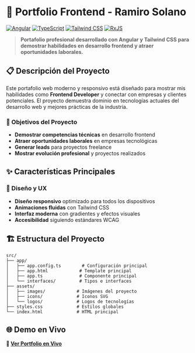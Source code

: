 # 🚀 Portfolio Frontend - Ramiro Solano

[![Angular](https://img.shields.io/badge/Angular-20.0.0-red?style=flat&logo=angular)](https://angular.dev/)
[![TypeScript](https://img.shields.io/badge/TypeScript-5.8.2-blue?style=flat&logo=typescript)](https://www.typescriptlang.org/)
[![Tailwind CSS](https://img.shields.io/badge/Tailwind_CSS-4.1.13-06B6D4?style=flat&logo=tailwindcss)](https://tailwindcss.com/)
[![RxJS](https://img.shields.io/badge/RxJS-7.8.0-B7178C?style=flat&logo=reactivex)](https://rxjs.dev/)


> **Portafolio profesional desarrollado con Angular y Tailwind CSS para demostrar habilidades en desarrollo frontend y atraer oportunidades laborales.**

## 📋 Descripción del Proyecto

Este portafolio web moderno y responsivo está diseñado para mostrar mis habilidades como **Frontend Developer** y conectar con empresas y clientes potenciales. El proyecto demuestra dominio en tecnologías actuales del desarrollo web y mejores prácticas de la industria.

### 🎯 Objetivos del Proyecto
- **Demostrar competencias técnicas** en desarrollo frontend
- **Atraer oportunidades laborales** en empresas tecnológicas
- **Generar leads** para proyectos freelance
- **Mostrar evolución profesional** y proyectos realizados

## ✨ Características Principales

### 🎨 Diseño y UX
- **Diseño responsivo** optimizado para todos los dispositivos
- **Animaciones fluidas** con Tailwind CSS
- **Interfaz moderna** con gradientes y efectos visuales
- **Accesibilidad** siguiendo estándares WCAG

## 🏗️ Estructura del Proyecto

```
src/
├── app/
│   ├── app.config.ts        # Configuración principal
│   ├── app.html            # Template principal
│   ├── app.ts              # Componente principal
│   └── interfaces/         # Tipos e interfaces
├── assets/
│   ├── images/            # Imágenes del proyecto
│   ├── icons/             # Iconos SVG
│   └── logos/             # Logos de tecnologías
├── styles.css             # Estilos globales
└── index.html             # HTML principal
```

## 🌐 Demo en Vivo

**🔗 [Ver Portfolio en Vivo](https://tu-dominio.com)**
